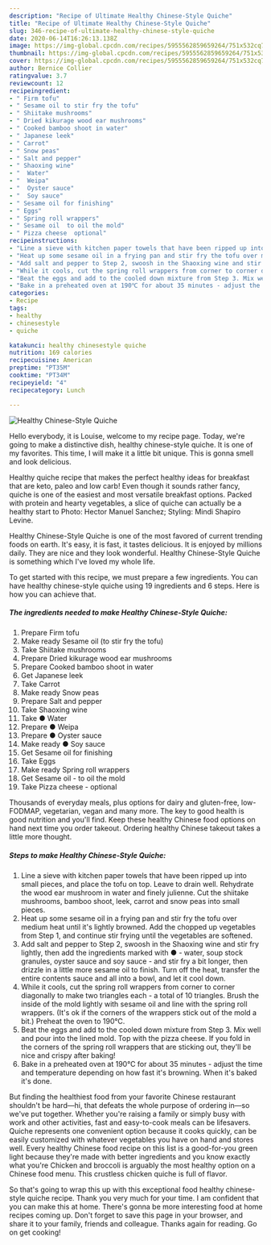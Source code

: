 ```yaml
---
description: "Recipe of Ultimate Healthy Chinese-Style Quiche"
title: "Recipe of Ultimate Healthy Chinese-Style Quiche"
slug: 346-recipe-of-ultimate-healthy-chinese-style-quiche
date: 2020-06-14T16:26:13.138Z
image: https://img-global.cpcdn.com/recipes/5955562859659264/751x532cq70/healthy-chinese-style-quiche-recipe-main-photo.jpg
thumbnail: https://img-global.cpcdn.com/recipes/5955562859659264/751x532cq70/healthy-chinese-style-quiche-recipe-main-photo.jpg
cover: https://img-global.cpcdn.com/recipes/5955562859659264/751x532cq70/healthy-chinese-style-quiche-recipe-main-photo.jpg
author: Bernice Collier
ratingvalue: 3.7
reviewcount: 12
recipeingredient:
- " Firm tofu"
- " Sesame oil to stir fry the tofu"
- " Shiitake mushrooms"
- " Dried kikurage wood ear mushrooms"
- " Cooked bamboo shoot in water"
- " Japanese leek"
- " Carrot"
- " Snow peas"
- " Salt and pepper"
- " Shaoxing wine"
- "  Water"
- "  Weipa"
- "  Oyster sauce"
- "  Soy sauce"
- " Sesame oil for finishing"
- " Eggs"
- " Spring roll wrappers"
- " Sesame oil  to oil the mold"
- " Pizza cheese  optional"
recipeinstructions:
- "Line a sieve with kitchen paper towels that have been ripped up into small pieces, and place the tofu on top. Leave to drain well. Rehydrate the wood ear mushroom in water and finely julienne. Cut the shiitake mushrooms, bamboo shoot, leek, carrot and snow peas into small pieces."
- "Heat up some sesame oil in a frying pan and stir fry the tofu over medium heat until it&#39;s lightly browned. Add the chopped up vegetables from Step 1, and continue stir frying until the vegetables are softened."
- "Add salt and pepper to Step 2, swoosh in the Shaoxing wine and stir fry lightly, then add the ingredients marked with ● - water, soup stock granules, oyster sauce and soy sauce - and stir fry a bit longer, then drizzle in a little more sesame oil to finish. Turn off the heat, transfer the entire contents sauce and all into a bowl, and let it cool down."
- "While it cools, cut the spring roll wrappers from corner to corner diagonally to make two triangles each - a total of 10 triangles. Brush the inside of the mold lightly with sesame oil and line with the spring roll wrappers. (It&#39;s ok if the corners of the wrappers stick out of the mold a bit.) Preheat the oven to 190℃."
- "Beat the eggs and add to the cooled down mixture from Step 3. Mix well and pour into the lined mold. Top with the pizza cheese. If you fold in the corners of the spring roll wrappers that are sticking out, they&#39;ll be nice and crispy after baking!"
- "Bake in a preheated oven at 190℃ for about 35 minutes - adjust the time and temperature depending on how fast it&#39;s browning. When it&#39;s baked it&#39;s done."
categories:
- Recipe
tags:
- healthy
- chinesestyle
- quiche

katakunci: healthy chinesestyle quiche 
nutrition: 169 calories
recipecuisine: American
preptime: "PT35M"
cooktime: "PT34M"
recipeyield: "4"
recipecategory: Lunch

---
```



![Healthy Chinese-Style Quiche](https://img-global.cpcdn.com/recipes/5955562859659264/751x532cq70/healthy-chinese-style-quiche-recipe-main-photo.jpg)

Hello everybody, it is Louise, welcome to my recipe page. Today, we're going to make a distinctive dish, healthy chinese-style quiche. It is one of my favorites. This time, I will make it a little bit unique. This is gonna smell and look delicious.

Healthy quiche recipe that makes the perfect healthy ideas for breakfast that are keto, paleo and low carb! Even though it sounds rather fancy, quiche is one of the easiest and most versatile breakfast options. Packed with protein and hearty vegetables, a slice of quiche can actually be a healthy start to Photo: Hector Manuel Sanchez; Styling: Mindi Shapiro Levine.

Healthy Chinese-Style Quiche is one of the most favored of current trending foods on earth. It's easy, it is fast, it tastes delicious. It is enjoyed by millions daily. They are nice and they look wonderful. Healthy Chinese-Style Quiche is something which I've loved my whole life.


To get started with this recipe, we must prepare a few ingredients. You can have healthy chinese-style quiche using 19 ingredients and 6 steps. Here is how you can achieve that.

<!--inarticleads1-->

##### The ingredients needed to make Healthy Chinese-Style Quiche:

1. Prepare  Firm tofu
1. Make ready  Sesame oil (to stir fry the tofu)
1. Take  Shiitake mushrooms
1. Prepare  Dried kikurage wood ear mushrooms
1. Prepare  Cooked bamboo shoot in water
1. Get  Japanese leek
1. Take  Carrot
1. Make ready  Snow peas
1. Prepare  Salt and pepper
1. Take  Shaoxing wine
1. Take  ● Water
1. Prepare  ● Weipa
1. Prepare  ● Oyster sauce
1. Make ready  ● Soy sauce
1. Get  Sesame oil for finishing
1. Take  Eggs
1. Make ready  Spring roll wrappers
1. Get  Sesame oil - to oil the mold
1. Take  Pizza cheese - optional


Thousands of everyday meals, plus options for dairy and gluten-free, low-FODMAP, vegetarian, vegan and many more. The key to good health is good nutrition and you&#39;ll find. Keep these healthy Chinese food options on hand next time you order takeout. Ordering healthy Chinese takeout takes a little more thought. 

<!--inarticleads2-->

##### Steps to make Healthy Chinese-Style Quiche:

1. Line a sieve with kitchen paper towels that have been ripped up into small pieces, and place the tofu on top. Leave to drain well. Rehydrate the wood ear mushroom in water and finely julienne. Cut the shiitake mushrooms, bamboo shoot, leek, carrot and snow peas into small pieces.
1. Heat up some sesame oil in a frying pan and stir fry the tofu over medium heat until it&#39;s lightly browned. Add the chopped up vegetables from Step 1, and continue stir frying until the vegetables are softened.
1. Add salt and pepper to Step 2, swoosh in the Shaoxing wine and stir fry lightly, then add the ingredients marked with ● - water, soup stock granules, oyster sauce and soy sauce - and stir fry a bit longer, then drizzle in a little more sesame oil to finish. Turn off the heat, transfer the entire contents sauce and all into a bowl, and let it cool down.
1. While it cools, cut the spring roll wrappers from corner to corner diagonally to make two triangles each - a total of 10 triangles. Brush the inside of the mold lightly with sesame oil and line with the spring roll wrappers. (It&#39;s ok if the corners of the wrappers stick out of the mold a bit.) Preheat the oven to 190℃.
1. Beat the eggs and add to the cooled down mixture from Step 3. Mix well and pour into the lined mold. Top with the pizza cheese. If you fold in the corners of the spring roll wrappers that are sticking out, they&#39;ll be nice and crispy after baking!
1. Bake in a preheated oven at 190℃ for about 35 minutes - adjust the time and temperature depending on how fast it&#39;s browning. When it&#39;s baked it&#39;s done.


But finding the healthiest food from your favorite Chinese restaurant shouldn&#39;t be hard—hi, that defeats the whole purpose of ordering in—so we&#39;ve put together. Whether you&#39;re raising a family or simply busy with work and other activities, fast and easy-to-cook meals can be lifesavers. Quiche represents one convenient option because it cooks quickly, can be easily customized with whatever vegetables you have on hand and stores well. Every healthy Chinese food recipe on this list is a good-for-you green light because they&#39;re made with better ingredients and you know exactly what you&#39;re Chicken and broccoli is arguably the most healthy option on a Chinese food menu. This crustless chicken quiche is full of flavor. 

So that's going to wrap this up with this exceptional food healthy chinese-style quiche recipe. Thank you very much for your time. I am confident that you can make this at home. There's gonna be more interesting food at home recipes coming up. Don't forget to save this page in your browser, and share it to your family, friends and colleague. Thanks again for reading. Go on get cooking!
